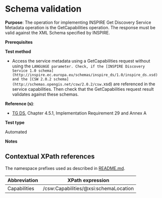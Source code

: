 # Schema validation

**Purpose**: The operation for implementing INSPIRE Get Discovery Service Metadata operation is the GetCapabilities operation. The response must be valid against the XML Schema specified by INSPIRE.

**Prerequisites**

**Test method**

* Access the service metadata using a GetCapabilities request without using the `LANGUAGE parameter. Check, if the [INSPIRE Discovery Service 1.0 schema](http://inspire.ec.europa.eu/schemas/inspire_ds/1.0/inspire_ds.xsd) and the [CSW 2.0.2 schema](http://schemas.opengis.net/csw/2.0.2/csw.`xsd) are referenced in the service capabilities. Then check that the GetCapabilities request result validates against these schemas.

**Reference (s)**: 

* [TG DS](http://inspire.ec.europa.eu/id/ats/discovery-service/3.1/csw-iso-ap/README#ref_TG_DS), Chapter 4.5.1, Implementation Requirement 29 and Annex A

**Test type**

Automated

**Notes**

## Contextual XPath references

The namespace prefixes used as described in [README.md](http://inspire.ec.europa.eu/id/ats/discovery-service/3.1/csw-iso-ap/README#namespaces).

Abbreviation                                     |  XPath expression
------------------------------------------------ | ---------------------------------------------------------------
Capabilities <a name="Capabilities"></a>   | /csw:Capabilities/@xsi:schemaLocation
